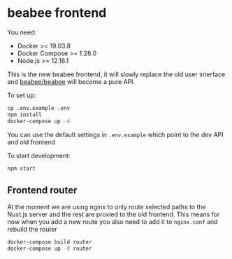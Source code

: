 # beabee frontend

You need:

- Docker >= 19.03.8
- Docker Compose >= 1.28.0
- Node.js >= 12.16.1

This is the new beabee frontend, it will slowly replace the old user interface
and [beabee/beabee](https://github.com/beabee-communityrm/beabee) will become a pure API.

To set up:

```sh
cp .env.example .env
npm install
docker-compose up -d
```

You can use the default settings in `.env.example` which point to the dev API and old frontend

To start development:

```sh
npm start
```

## Frontend router

At the moment we are using nginx to only route selected paths to the Nuxt.js server
and the rest are proxied to the old frontend. This means for now when you add a new
route you also need to add it to `nginx.conf` and rebuild the router

```sh
docker-compose build router
docker-compose up -d router
```
